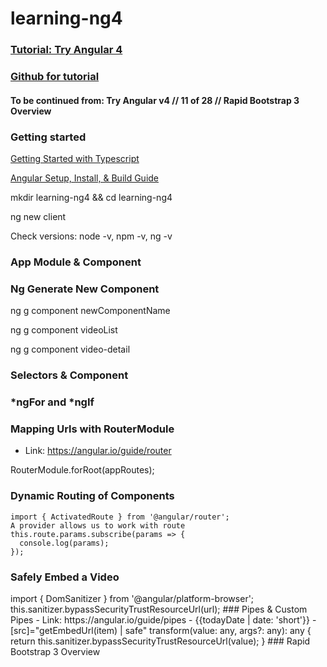 # learning-ng4

### [Tutorial: Try Angular 4](https://www.youtube.com/playlist?list=PLEsfXFp6DpzQThMU768hTZInWUqfoyTEW)
### [Github for tutorial](https://github.com/codingforentrepreneurs/Try-Angular-v4)
#### To be continued from: Try Angular v4 // 11 of 28 // Rapid Bootstrap 3 Overview

### Getting started
[Getting Started with Typescript](http://kirr.co/w0bcpk)

[Angular Setup, Install, & Build Guide](https://kirr.co/ne8vf9)

mkdir learning-ng4 && cd learning-ng4

ng new client

Check versions: node -v, npm -v, ng -v

### App Module & Component
### Ng Generate New Component
ng g component newComponentName

ng g component videoList

ng g component video-detail

### Selectors & Component
### *ngFor and *ngIf
### Mapping Urls with RouterModule
- Link: https://angular.io/guide/router

RouterModule.forRoot(appRoutes);
### Dynamic Routing of Components
	import { ActivatedRoute } from '@angular/router';
	A provider allows us to work with route
	this.route.params.subscribe(params => {
	  console.log(params);
	});
### Safely Embed a Video
<div [innerHTML]="'<h1>Hi There</h1>'"></div>
<div [innerHTML]="item.embed"></div>
import { DomSanitizer } from '@angular/platform-browser';
this.sanitizer.bypassSecurityTrustResourceUrl(url);
### Pipes & Custom Pipes
- Link: https://angular.io/guide/pipes
- {{todayDate | date: 'short'}}
- [src]="getEmbedUrl(item) | safe"
	transform(value: any, args?: any): any {
		return this.sanitizer.bypassSecurityTrustResourceUrl(value);
	}
### Rapid Bootstrap 3 Overview
























